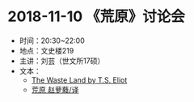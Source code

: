 # 2018-11-10 《荒原》讨论会

- 时间：20:30~22:00
- 地点：文史楼219
- 主讲：刘芸（世文所17硕）
- 文本：
  - [The Waste Land by T.S. Eliot](https://www.poetryfoundation.org/poems/47311/the-waste-land)
  - [荒原 赵萝蕤/译](荒原.md)